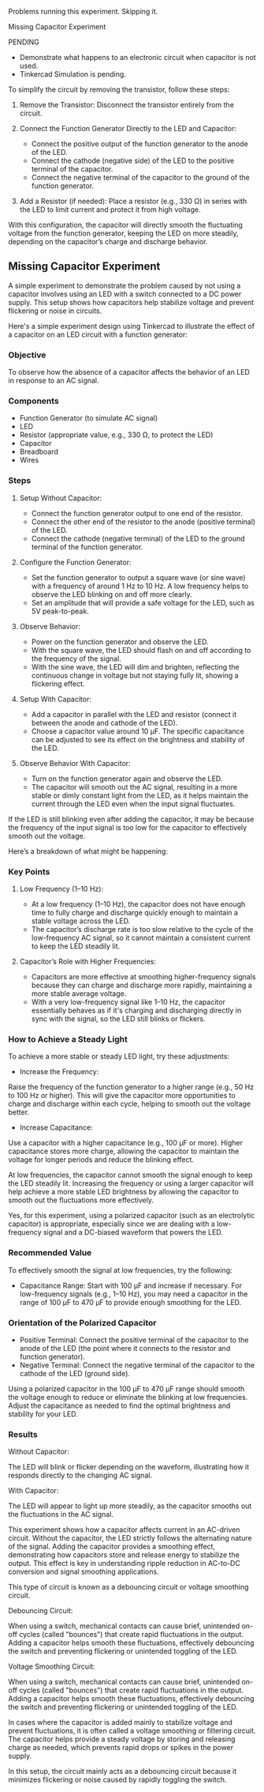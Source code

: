 Problems running this experiment. Skipping it.

Missing Capacitor Experiment

PENDING

- Demonstrate what happens to an electronic circuit when capacitor is not used.
- Tinkercad Simulation is pending.

To simplify the circuit by removing the transistor, follow these steps:

1. Remove the Transistor: Disconnect the transistor entirely from the circuit.

2. Connect the Function Generator Directly to the LED and Capacitor:
   - Connect the positive output of the function generator to the anode of the LED.
   - Connect the cathode (negative side) of the LED to the positive terminal of the capacitor.
   - Connect the negative terminal of the capacitor to the ground of the function generator.

3. Add a Resistor (if needed): Place a resistor (e.g., 330 Ω) in series with the LED to limit current and protect it from high voltage.

With this configuration, the capacitor will directly smooth the fluctuating voltage from the function generator, keeping the LED on more steadily, depending on the capacitor’s charge and discharge behavior.

## Missing Capacitor Experiment

A simple experiment to demonstrate the problem caused by not using a capacitor involves using an LED with a switch connected to a DC power supply. This setup shows how capacitors help stabilize voltage and prevent flickering or noise in circuits.

Here's a simple experiment design using Tinkercad to illustrate the effect of a capacitor on an LED circuit with a function generator:

### Objective

To observe how the absence of a capacitor affects the behavior of an LED in response to an AC signal.

### Components

- Function Generator (to simulate AC signal)
- LED
- Resistor (appropriate value, e.g., 330 Ω, to protect the LED)
- Capacitor 
- Breadboard
- Wires

### Steps

1. Setup Without Capacitor:
   - Connect the function generator output to one end of the resistor.
   - Connect the other end of the resistor to the anode (positive terminal) of the LED.
   - Connect the cathode (negative terminal) of the LED to the ground terminal of the function generator.

2. Configure the Function Generator:
   - Set the function generator to output a square wave (or sine wave) with a frequency of around 1 Hz to 10 Hz. A low frequency helps to observe the LED blinking on and off more clearly.
   - Set an amplitude that will provide a safe voltage for the LED, such as 5V peak-to-peak.

3. Observe Behavior:
   - Power on the function generator and observe the LED.
   - With the square wave, the LED should flash on and off according to the frequency of the signal.
   - With the sine wave, the LED will dim and brighten, reflecting the continuous change in voltage but not staying fully lit, showing a flickering effect.

4. Setup With Capacitor:
   - Add a capacitor in parallel with the LED and resistor (connect it between the anode and cathode of the LED).
   - Choose a capacitor value around 10 µF. The specific capacitance can be adjusted to see its effect on the brightness and stability of the LED.

5. Observe Behavior With Capacitor:
   - Turn on the function generator again and observe the LED.
   - The capacitor will smooth out the AC signal, resulting in a more stable or dimly constant light from the LED, as it helps maintain the current through the LED even when the input signal fluctuates.

If the LED is still blinking even after adding the capacitor, it may be because the frequency of the input signal is too low for the capacitor to effectively smooth out the voltage.

Here’s a breakdown of what might be happening:

### Key Points

1. Low Frequency (1–10 Hz):
   - At a low frequency (1–10 Hz), the capacitor does not have enough time to fully charge and discharge quickly enough to maintain a stable voltage across the LED.
   - The capacitor’s discharge rate is too slow relative to the cycle of the low-frequency AC signal, so it cannot maintain a consistent current to keep the LED steadily lit.

2. Capacitor’s Role with Higher Frequencies:
   - Capacitors are more effective at smoothing higher-frequency signals because they can charge and discharge more rapidly, maintaining a more stable average voltage.
   - With a very low-frequency signal like 1–10 Hz, the capacitor essentially behaves as if it's charging and discharging directly in sync with the signal, so the LED still blinks or flickers.

### How to Achieve a Steady Light

To achieve a more stable or steady LED light, try these adjustments:

- Increase the Frequency: 

Raise the frequency of the function generator to a higher range (e.g., 50 Hz to 100 Hz or higher). This will give the capacitor more opportunities to charge and discharge within each cycle, helping to smooth out the voltage better.
  
- Increase Capacitance: 

Use a capacitor with a higher capacitance (e.g., 100 µF or more). Higher capacitance stores more charge, allowing the capacitor to maintain the voltage for longer periods and reduce the blinking effect.


At low frequencies, the capacitor cannot smooth the signal enough to keep the LED steadily lit. Increasing the frequency or using a larger capacitor will help achieve a more stable LED brightness by allowing the capacitor to smooth out the fluctuations more effectively.

Yes, for this experiment, using a polarized capacitor (such as an electrolytic capacitor) is appropriate, especially since we are dealing with a low-frequency signal and a DC-biased waveform that powers the LED. 

### Recommended Value

To effectively smooth the signal at low frequencies, try the following:

- Capacitance Range: Start with 100 µF and increase if necessary. For low-frequency signals (e.g., 1–10 Hz), you may need a capacitor in the range of 100 µF to 470 µF to provide enough smoothing for the LED.

### Orientation of the Polarized Capacitor

- Positive Terminal: Connect the positive terminal of the capacitor to the anode of the LED (the point where it connects to the resistor and function generator).
- Negative Terminal: Connect the negative terminal of the capacitor to the cathode of the LED (ground side).


Using a polarized capacitor in the 100 µF to 470 µF range should smooth the voltage enough to reduce or eliminate the blinking at low frequencies. Adjust the capacitance as needed to find the optimal brightness and stability for your LED.

### Results

Without Capacitor:

The LED will blink or flicker depending on the waveform, illustrating how it responds directly to the changing AC signal.

With Capacitor:

The LED will appear to light up more steadily, as the capacitor smooths out the fluctuations in the AC signal.

This experiment shows how a capacitor affects current in an AC-driven circuit. Without the capacitor, the LED strictly follows the alternating nature of the signal. Adding the capacitor provides a smoothing effect, demonstrating how capacitors store and release energy to stabilize the output. This effect is key in understanding ripple reduction in AC-to-DC conversion and signal smoothing applications.

This type of circuit is known as a debouncing circuit or voltage smoothing circuit.

Debouncing Circuit:

When using a switch, mechanical contacts can cause brief, unintended on-off cycles (called "bounces") that create rapid fluctuations in the output. Adding a capacitor helps smooth these fluctuations, effectively debouncing the switch and preventing flickering or unintended toggling of the LED.

Voltage Smoothing Circuit:

When using a switch, mechanical contacts can cause brief, unintended on-off cycles (called "bounces") that create rapid fluctuations in the output. Adding a capacitor helps smooth these fluctuations, effectively debouncing the switch and preventing flickering or unintended toggling of the LED.

In cases where the capacitor is added mainly to stabilize voltage and prevent fluctuations, it is often called a voltage smoothing or filtering circuit. The capacitor helps provide a steady voltage by storing and releasing charge as needed, which prevents rapid drops or spikes in the power supply.

In this setup, the circuit mainly acts as a debouncing circuit because it minimizes flickering or noise caused by rapidly toggling the switch.
